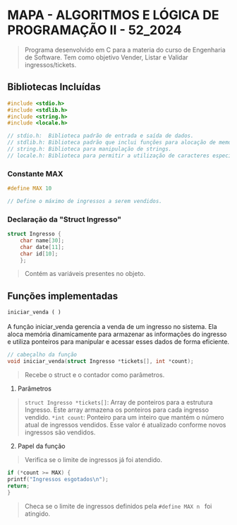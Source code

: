 # MAPA - ALGORITMOS E LÓGICA DE PROGRAMAÇÃO II - 52_2024
> Programa desenvolvido em C para a materia do curso de Engenharia de Software. Tem como objetivo Vender, Listar e Validar ingressos/tickets. 

## Bibliotecas Incluídas

```c
#include <stdio.h>
#include <stdlib.h>
#include <string.h>
#include <locale.h>

// stdio.h:  Biblioteca padrão de entrada e saída de dados.
// stdlib.h: Biblioteca padrão que inclui funções para alocação de memória, controle de processos, conversões e outras.
// string.h: Biblioteca para manipulação de strings.
// locale.h: Biblioteca para permitir a utilização de caracteres especiais.
```
### Constante MAX

```c
#define MAX 10

// Define o máximo de ingressos a serem vendidos.
```

### Declaração da "Struct Ingresso"
```c
struct Ingresso {
    char name[30];
    char date[11];
    char id[10];
    };
```

> Contém as variáveis presentes no objeto.


## Funções implementadas
 ```iniciar_venda ( ) ``` <br></br> 
A função iniciar_venda gerencia a venda de um ingresso no sistema. Ela aloca memória dinamicamente para armazenar as informações do ingresso e utiliza ponteiros para manipular e acessar esses dados de forma eficiente. 
```c
// cabeçalho da função
void iniciar_venda(struct Ingresso *tickets[], int *count);
```
> Recebe o struct e o contador como parâmetros.

1. Parâmetros
> ```struct Ingresso *tickets[]```: Array de ponteiros para a estrutura Ingresso. Este array armazena os ponteiros para cada ingresso vendido.
> ```*int count```: Ponteiro para um inteiro que mantém o número atual de ingressos vendidos. Esse valor é atualizado conforme novos ingressos são vendidos.
2. Papel da função
> Verifica se o limite de ingressos já foi atendido.
```c
if (*count >= MAX) {
printf("Ingressos esgotados\n");
return;
} 
```
> Checa se o limite de ingressos definidos pela ```#define MAX n ``` foi atingido.
